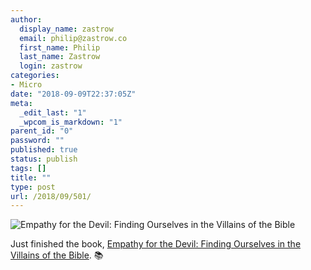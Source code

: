 ```yaml
---
author:
  display_name: zastrow
  email: philip@zastrow.co
  first_name: Philip
  last_name: Zastrow
  login: zastrow
categories:
- Micro
date: "2018-09-09T22:37:05Z"
meta:
  _edit_last: "1"
  _wpcom_is_markdown: "1"
parent_id: "0"
password: ""
published: true
status: publish
tags: []
title: ""
type: post
url: /2018/09/501/
---
```

<p><img src="/assets/2018/09/empathy-for-the-devil.jpg" alt="Empathy for the Devil: Finding Ourselves in the Villains of the Bible" /></p>
<p>Just finished the book, <a href="https://www.goodreads.com/review/show/2170992340?utm_medium=api&amp;utm_source=rss">Empathy for the Devil: Finding Ourselves in the Villains of the Bible</a>. 📚</p>
